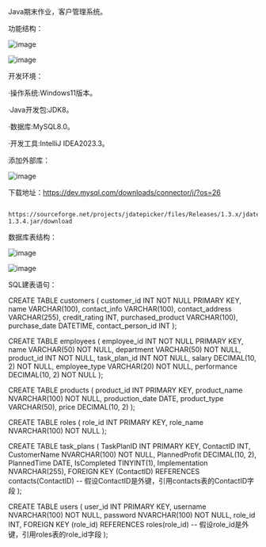 Java期末作业，客户管理系统。

功能结构：


![image](https://github.com/LazyHaha1023/-/assets/154957574/a9a0d877-38cb-422e-9e30-c2010451bb99)

![image](https://github.com/LazyHaha1023/-/assets/154957574/d14f40ca-1125-4a25-9a64-0d15db9939f7)

开发环境：

·操作系统:Windows11版本。

·Java开发包:JDK8。

·数据库:MySQL8.0。

·开发工具:IntelliJ IDEA2023.3。


添加外部库：


![image](https://github.com/LazyHaha1023/-/assets/154957574/e5ec1d2c-cbd4-43c8-be79-16a5670a93a4)

下载地址：https://dev.mysql.com/downloads/connector/j/?os=26


         https://sourceforge.net/projects/jdatepicker/files/Releases/1.3.x/jdatepicker-1.3.4.jar/download

数据库表结构：

![image](https://github.com/LazyHaha1023/-/assets/154957574/c5031b48-67da-4c27-9633-af886a454165)

![image](https://github.com/LazyHaha1023/-/assets/154957574/eaf86248-9109-424a-ac66-e1705fa8548d)

SQL建表语句：

CREATE TABLE customers (
    customer_id INT NOT NULL PRIMARY KEY,
    name VARCHAR(100),
    contact_info VARCHAR(100),
    contact_address VARCHAR(255),
    credit_rating INT,
    purchased_product VARCHAR(100),
    purchase_date DATETIME,
    contact_person_id INT
);

CREATE TABLE employees (
    employee_id INT NOT NULL PRIMARY KEY,
    name VARCHAR(50) NOT NULL,
    department VARCHAR(50) NOT NULL,
    product_id INT NOT NULL,
    task_plan_id INT NOT NULL,
    salary DECIMAL(10, 2) NOT NULL,
    employee_type VARCHAR(20) NOT NULL,
    performance DECIMAL(10, 2) NOT NULL
);

CREATE TABLE products (
    product_id INT PRIMARY KEY,
    product_name NVARCHAR(100) NOT NULL,
    production_date DATE,
    product_type VARCHAR(50),
    price DECIMAL(10, 2)
);

CREATE TABLE roles (
    role_id INT PRIMARY KEY,
    role_name NVARCHAR(100) NOT NULL
);

CREATE TABLE task_plans (
    TaskPlanID INT PRIMARY KEY,
    ContactID INT,
    CustomerName NVARCHAR(100) NOT NULL,
    PlannedProfit DECIMAL(10, 2),
    PlannedTime DATE,
    IsCompleted TINYINT(1),
    Implementation NVARCHAR(255),
    FOREIGN KEY (ContactID) REFERENCES contacts(ContactID) -- 假设ContactID是外键，引用contacts表的ContactID字段
);

CREATE TABLE users (
    user_id INT PRIMARY KEY,
    username NVARCHAR(100) NOT NULL,
    password NVARCHAR(100) NOT NULL,
    role_id INT,
    FOREIGN KEY (role_id) REFERENCES roles(role_id) -- 假设role_id是外键，引用roles表的role_id字段
);


